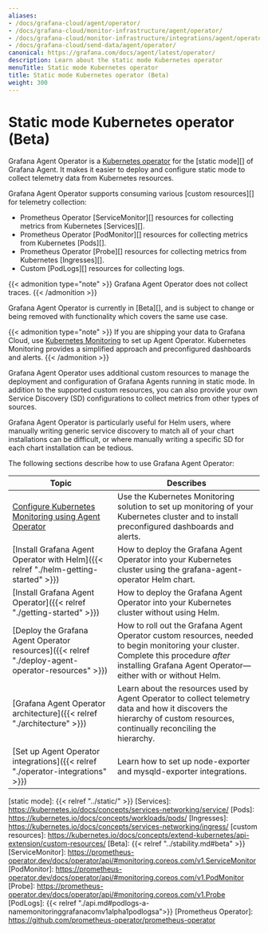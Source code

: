 ```yaml
---
aliases:
- /docs/grafana-cloud/agent/operator/
- /docs/grafana-cloud/monitor-infrastructure/agent/operator/
- /docs/grafana-cloud/monitor-infrastructure/integrations/agent/operator/
- /docs/grafana-cloud/send-data/agent/operator/
canonical: https://grafana.com/docs/agent/latest/operator/
description: Learn about the static mode Kubernetes operator
menuTitle: Static mode Kubernetes operator
title: Static mode Kubernetes operator (Beta)
weight: 300
---
```


# Static mode Kubernetes operator (Beta)

Grafana Agent Operator is a [Kubernetes operator][] for the [static mode][] of
Grafana Agent. It makes it easier to deploy and configure static mode to
collect telemetry data from Kubernetes resources.

Grafana Agent Operator supports consuming various [custom resources][] for
telemetry collection:

* Prometheus Operator [ServiceMonitor][] resources for collecting metrics from Kubernetes [Services][].
* Prometheus Operator [PodMonitor][] resources for collecting metrics from Kubernetes [Pods][].
* Prometheus Operator [Probe][] resources for collecting metrics from Kubernetes [Ingresses][].
* Custom [PodLogs][] resources for collecting logs.

{{< admonition type="note" >}}
Grafana Agent Operator does not collect traces.
{{< /admonition >}}

Grafana Agent Operator is currently in [Beta][], and is subject to change or
being removed with functionality which covers the same use case.

{{< admonition type="note" >}}
If you are shipping your data to Grafana Cloud, use [Kubernetes Monitoring](/docs/grafana-cloud/kubernetes-monitoring/) to set up Agent Operator.
Kubernetes Monitoring provides a simplified approach and preconfigured dashboards and alerts.
{{< /admonition >}}

Grafana Agent Operator uses additional custom resources to manage the deployment
and configuration of Grafana Agents running in static mode. In addition to the
supported custom resources, you can also provide your own Service Discovery
(SD) configurations to collect metrics from other types of sources.

Grafana Agent Operator is particularly useful for Helm users, where manually
writing generic service discovery to match all of your chart installations can
be difficult, or where manually writing a specific SD for each chart
installation can be tedious.

The following sections describe how to use Grafana Agent Operator:

| Topic | Describes |
|---|---|
| [Configure Kubernetes Monitoring using Agent Operator](/docs/grafana-cloud/monitor-infrastructure/kubernetes-monitoring/configuration/configure-infrastructure-manually/k8s-agent-operator/) | Use the Kubernetes Monitoring solution to set up monitoring of your Kubernetes cluster and to install preconfigured dashboards and alerts. |
| [Install Grafana Agent Operator with Helm]({{< relref "./helm-getting-started" >}}) | How to deploy the Grafana Agent Operator into your Kubernetes cluster using the grafana-agent-operator Helm chart. |
| [Install Grafana Agent Operator]({{< relref "./getting-started" >}}) | How to deploy the Grafana Agent Operator into your Kubernetes cluster without using Helm. |
| [Deploy the Grafana Agent Operator resources]({{< relref "./deploy-agent-operator-resources" >}}) | How to roll out the Grafana Agent Operator custom resources, needed to begin monitoring your cluster. Complete this procedure *after* installing Grafana Agent Operator&mdash;either with or without Helm. |
| [Grafana Agent Operator architecture]({{< relref "./architecture" >}}) | Learn about the resources used by Agent Operator to collect telemetry data and how it discovers the hierarchy of custom resources, continually reconciling the hierarchy.  |
| [Set up Agent Operator integrations]({{< relref "./operator-integrations" >}}) | Learn how to set up node-exporter and mysqld-exporter integrations. |

[Kubernetes operator]: https://www.cncf.io/blog/2022/06/15/kubernetes-operators-what-are-they-some-examples/
[static mode]: {{< relref "../static/" >}}
[Services]: https://kubernetes.io/docs/concepts/services-networking/service/
[Pods]: https://kubernetes.io/docs/concepts/workloads/pods/
[Ingresses]: https://kubernetes.io/docs/concepts/services-networking/ingress/
[custom resources]: https://kubernetes.io/docs/concepts/extend-kubernetes/api-extension/custom-resources/
[Beta]: {{< relref "../stability.md#beta" >}}
[ServiceMonitor]: https://prometheus-operator.dev/docs/operator/api/#monitoring.coreos.com/v1.ServiceMonitor
[PodMonitor]: https://prometheus-operator.dev/docs/operator/api/#monitoring.coreos.com/v1.PodMonitor
[Probe]: https://prometheus-operator.dev/docs/operator/api/#monitoring.coreos.com/v1.Probe
[PodLogs]: {{< relref "./api.md#podlogs-a-namemonitoringgrafanacomv1alpha1podlogsa">}}
[Prometheus Operator]: https://github.com/prometheus-operator/prometheus-operator

